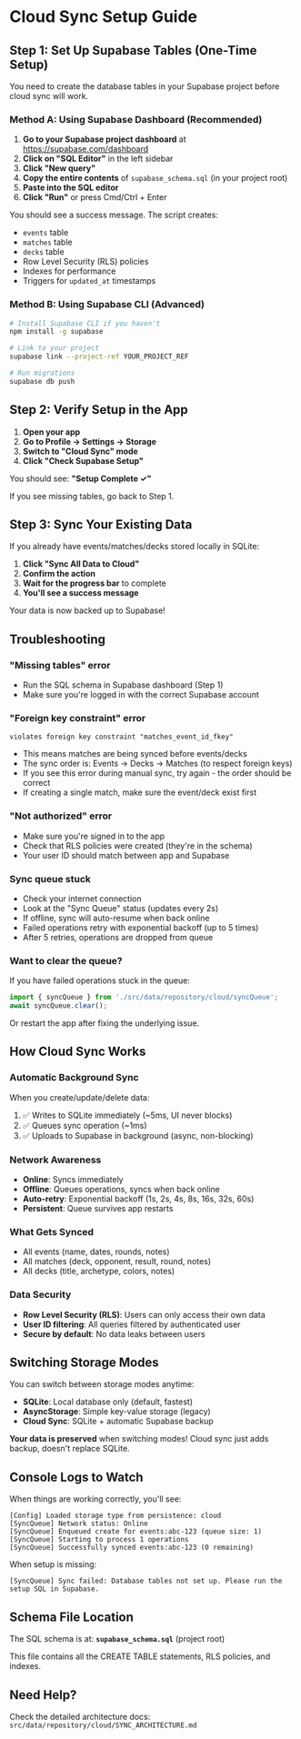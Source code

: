 # Cloud Sync Setup Guide

## Step 1: Set Up Supabase Tables (One-Time Setup)

You need to create the database tables in your Supabase project before cloud sync will work.

### Method A: Using Supabase Dashboard (Recommended)

1. **Go to your Supabase project dashboard** at https://supabase.com/dashboard
2. **Click on "SQL Editor"** in the left sidebar
3. **Click "New query"**
4. **Copy the entire contents** of `supabase_schema.sql` (in your project root)
5. **Paste into the SQL editor**
6. **Click "Run"** or press Cmd/Ctrl + Enter

You should see a success message. The script creates:
- `events` table
- `matches` table
- `decks` table
- Row Level Security (RLS) policies
- Indexes for performance
- Triggers for `updated_at` timestamps

### Method B: Using Supabase CLI (Advanced)

```bash
# Install Supabase CLI if you haven't
npm install -g supabase

# Link to your project
supabase link --project-ref YOUR_PROJECT_REF

# Run migrations
supabase db push
```

## Step 2: Verify Setup in the App

1. **Open your app**
2. **Go to Profile → Settings → Storage**
3. **Switch to "Cloud Sync" mode**
4. **Click "Check Supabase Setup"**

You should see: **"Setup Complete ✓"**

If you see missing tables, go back to Step 1.

## Step 3: Sync Your Existing Data

If you already have events/matches/decks stored locally in SQLite:

1. **Click "Sync All Data to Cloud"**
2. **Confirm the action**
3. **Wait for the progress bar** to complete
4. **You'll see a success message**

Your data is now backed up to Supabase!

## Troubleshooting

### "Missing tables" error
- Run the SQL schema in Supabase dashboard (Step 1)
- Make sure you're logged in with the correct Supabase account

### "Foreign key constraint" error
```
violates foreign key constraint "matches_event_id_fkey"
```
- This means matches are being synced before events/decks
- The sync order is: Events → Decks → Matches (to respect foreign keys)
- If you see this error during manual sync, try again - the order should be correct
- If creating a single match, make sure the event/deck exist first

### "Not authorized" error
- Make sure you're signed in to the app
- Check that RLS policies were created (they're in the schema)
- Your user ID should match between app and Supabase

### Sync queue stuck
- Check your internet connection
- Look at the "Sync Queue" status (updates every 2s)
- If offline, sync will auto-resume when back online
- Failed operations retry with exponential backoff (up to 5 times)
- After 5 retries, operations are dropped from queue

### Want to clear the queue?
If you have failed operations stuck in the queue:
```typescript
import { syncQueue } from './src/data/repository/cloud/syncQueue';
await syncQueue.clear();
```

Or restart the app after fixing the underlying issue.

## How Cloud Sync Works

### Automatic Background Sync
When you create/update/delete data:
1. ✅ Writes to SQLite immediately (~5ms, UI never blocks)
2. ✅ Queues sync operation (~1ms)
3. ✅ Uploads to Supabase in background (async, non-blocking)

### Network Awareness
- **Online**: Syncs immediately
- **Offline**: Queues operations, syncs when back online
- **Auto-retry**: Exponential backoff (1s, 2s, 4s, 8s, 16s, 32s, 60s)
- **Persistent**: Queue survives app restarts

### What Gets Synced
- All events (name, dates, rounds, notes)
- All matches (deck, opponent, result, round, notes)
- All decks (title, archetype, colors, notes)

### Data Security
- **Row Level Security (RLS)**: Users can only access their own data
- **User ID filtering**: All queries filtered by authenticated user
- **Secure by default**: No data leaks between users

## Switching Storage Modes

You can switch between storage modes anytime:

- **SQLite**: Local database only (default, fastest)
- **AsyncStorage**: Simple key-value storage (legacy)
- **Cloud Sync**: SQLite + automatic Supabase backup

**Your data is preserved** when switching modes! Cloud sync just adds backup, doesn't replace SQLite.

## Console Logs to Watch

When things are working correctly, you'll see:

```
[Config] Loaded storage type from persistence: cloud
[SyncQueue] Network status: Online
[SyncQueue] Enqueued create for events:abc-123 (queue size: 1)
[SyncQueue] Starting to process 1 operations
[SyncQueue] Successfully synced events:abc-123 (0 remaining)
```

When setup is missing:

```
[SyncQueue] Sync failed: Database tables not set up. Please run the setup SQL in Supabase.
```

## Schema File Location

The SQL schema is at: **`supabase_schema.sql`** (project root)

This file contains all the CREATE TABLE statements, RLS policies, and indexes.

## Need Help?

Check the detailed architecture docs: `src/data/repository/cloud/SYNC_ARCHITECTURE.md`

